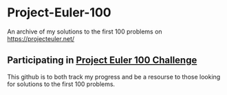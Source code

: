 # Project-Euler-100
An archive of my solutions to the first 100 problems on https://projecteuler.net/

## Participating in [Project Euler 100 Challenge](https://www.freecodecamp.org/news/projecteuler100-coding-challenge-competitive-programming/)

This github is to both track my progress and be a resourse to those looking for solutions to the first 100 problems.
